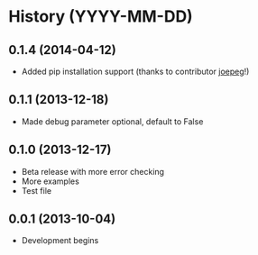 # History (YYYY-MM-DD)

## 0.1.4 (2014-04-12)
* Added pip installation support (thanks to contributor [joepeg](https://github.com/joepeg)!)

## 0.1.1 (2013-12-18)
* Made debug parameter optional, default to False

## 0.1.0 (2013-12-17)
* Beta release with more error checking
* More examples
* Test file

## 0.0.1 (2013-10-04)
* Development begins

